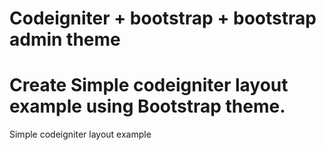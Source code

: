 # Codeigniter + bootstrap + bootstrap admin theme

Create Simple codeigniter layout example using Bootstrap theme.
=======
Simple codeigniter layout example
